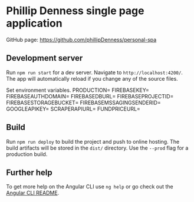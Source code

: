 # Phillip Denness single page application
GitHub page: https://github.com/phillipDenness/personal-spa

## Development server

Run `npm run start` for a dev server. Navigate to `http://localhost:4200/`. The app will automatically reload if you change any of the source files.

Set environment variables.
PRODUCTION=
FIREBASEKEY=
FIREBASEAUTHDOMAIN=
FIREBASEDBURL=
FIREBASEPROJECTID=
FIREBASESTORAGEBUCKET=
FIREBASEMSSAGINGSENDERID=
GOOGLEAPIKEY=
SCRAPERAPIURL=
FUNDPRICEURL=

## Build

Run `npm run deploy` to build the project and push to online hosting. The build artifacts will be stored in the `dist/` directory. Use the `--prod` flag for a production build.

## Further help

To get more help on the Angular CLI use `ng help` or go check out the [Angular CLI README](https://github.com/angular/angular-cli/blob/master/README.md).
